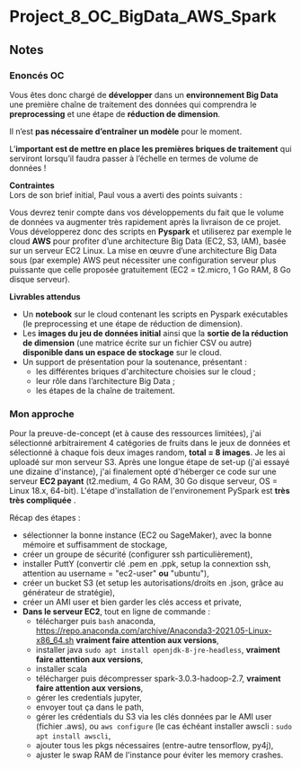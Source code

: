 # Project_8_OC_BigData_AWS_Spark
## Notes

### Enoncés OC

Vous êtes donc chargé de **développer** dans un **environnement Big Data** une première chaîne de traitement des données qui comprendra le **preprocessing** et une étape de **réduction de dimension**.

Il n’est **pas nécessaire d’entraîner un modèle** pour le moment.

L’**important est de mettre en place les premières briques de traitement** qui serviront lorsqu’il faudra passer à l’échelle en termes de volume de données !

**Contraintes** <br>
Lors de son brief initial, Paul vous a averti des points suivants :

Vous devrez tenir compte dans vos développements du fait que le volume de données va augmenter très rapidement après la livraison de ce projet. Vous développerez donc des scripts en **Pyspark** et utiliserez par exemple le cloud **AWS** pour profiter d’une architecture Big Data (EC2, S3, IAM), basée sur un serveur EC2 Linux.
La mise en œuvre d’une architecture Big Data sous (par exemple) AWS peut nécessiter une configuration serveur plus puissante que celle proposée gratuitement (EC2 = t2.micro, 1 Go RAM, 8 Go disque serveur).

**Livrables attendus**
- Un **notebook** sur le cloud contenant les scripts en Pyspark exécutables (le preprocessing et une étape de réduction de dimension).
- Les **images du jeu de données initial** ainsi que la **sortie de la réduction de dimension** (une matrice écrite sur un fichier CSV ou autre) **disponible dans un espace de stockage** sur le cloud.
- Un support de présentation pour la soutenance, présentant :
    - les différentes briques d'architecture choisies sur le cloud ;
    - leur rôle dans l’architecture Big Data ;
    - les étapes de la chaîne de traitement.
    
### Mon approche

Pour la preuve-de-concept (et à cause des ressources limitées), j'ai sélectionné arbitrairement 4 catégories de fruits dans le jeux de données et sélectionné à chaque fois deux images random, **total = 8 images**. Je les ai uploadé sur mon serveur S3. Après une longue étape de set-up (j'ai essayé une dizaine d'instance), j'ai finalement opté d'héberger ce code sur une serveur **EC2 payant** (t2.medium, 4 Go RAM, 30 Go disque serveur, OS = Linux 18.x, 64-bit). L'étape d'installation de l'environement PySpark est **très très compliquée** . <br>

Récap des étapes :
- sélectionner  la bonne instance (EC2 ou SageMaker), avec la bonne mémoire et suffisamment de stockage,
- créer un groupe de sécurité (configurer ssh particulièrement),
- installer PuttY (convertir clé .pem en .ppk, setup la connextion ssh, attention au username = "ec2-user" **ou** "ubuntu"),
- créer un bucket S3 (et setup les autorisations/droits en .json, grâce au générateur de stratégie),
- créer un AMI user et bien garder les clés access et private,
- **Dans le serveur EC2**, tout en ligne de commande :
    - télécharger puis ```bash``` anaconda, https://repo.anaconda.com/archive/Anaconda3-2021.05-Linux-x86_64.sh **vraiment faire attention aux versions**, 
    - installer java ```sudo apt install openjdk-8-jre-headless```, **vraiment faire attention aux versions**, 
    - installer scala 
    - télécharger puis décompresser spark-3.0.3-hadoop-2.7, **vraiment faire attention aux versions**, 
    - gérer les credentials jupyter,
    - envoyer tout ça dans le path, 
    - gérer les crédentials du S3 via les clés données par le AMI user (fichier .aws), ou ```aws configure``` (le cas échéant installer awscli : ```sudo apt install awscli```,
    - ajouter tous les pkgs nécessaires (entre-autre tensorflow, py4j), 
    - ajuster le swap RAM de l'instance pour éviter les memory crashes.
